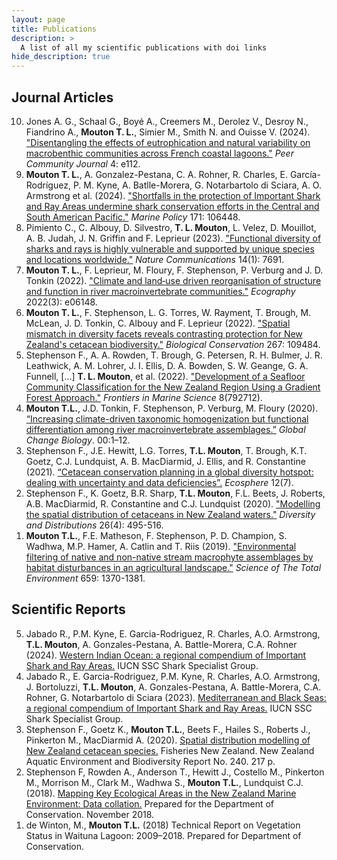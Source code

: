 ```yaml
---
layout: page
title: Publications 
description: >
  A list of all my scientific publications with doi links
hide_description: true
---
```


<h2>Journal Articles</h2>
<ol start="10" reversed>
<li>Jones A. G., Schaal G., Boyé A., Creemers M., Derolez V., Desroy N., Fiandrino A., <strong>Mouton T. L.</strong>, Simier M., Smith N. and Ouisse V. (2024). <a href="https://peercommunityjournal.org/articles/10.24072/pcjournal.499/">"Disentangling the effects of eutrophication and natural variability on macrobenthic communities across French coastal lagoons."</a> <em>Peer Community Journal</em> 4: e112.</li>
 <li><strong>Mouton T. L.</strong>, A. Gonzalez-Pestana, C. A. Rohner, R. Charles, E. García-Rodríguez, P. M. Kyne, A. Batlle-Morera, G. Notarbartolo di Sciara, A. O. Armstrong et al. (2024). <a href="https://doi.org/10.1016/j.marpol.2024.106448">"Shortfalls in the protection of Important Shark and Ray Areas undermine shark conservation efforts in the Central and South American Pacific."</a> <em>Marine Policy</em> 171: 106448.</li>
  <li>Pimiento C., C. Albouy, D. Silvestro, <strong>T. L. Mouton</strong>, L. Velez, D. Mouillot, A. B. Judah, J. N. Griffin and F. Leprieur (2023). <a href="https://doi.org/10.1038/s41467-023-43212-3">"Functional diversity of sharks and rays is highly vulnerable and supported by unique species and locations worldwide."</a> <em>Nature Communications</em> 14(1): 7691.</li>
  <li><strong>Mouton T. L.</strong>, F. Leprieur, M. Floury, F. Stephenson, P. Verburg and J. D. Tonkin (2022). <a href="https://doi.org/10.1111/ecog.06148">"Climate and land‐use driven reorganisation of structure and function in river macroinvertebrate communities."</a> <em>Ecography</em> 2022(3): e06148.</li>
  <li><strong>Mouton T. L.</strong>, F. Stephenson, L. G. Torres, W. Rayment, T. Brough, M. McLean, J. D. Tonkin, C. Albouy and F. Leprieur (2022). <a href="https://doi.org/10.1016/j.biocon.2022.109484">"Spatial mismatch in diversity facets reveals contrasting protection for New Zealand's cetacean biodiversity."</a> <em>Biological Conservation</em> 267: 109484.</li>
  <li>Stephenson F., A. A. Rowden, T. Brough, G. Petersen, R. H. Bulmer, J. R. Leathwick, A. M. Lohrer, J. I. Ellis, D. A. Bowden, S. W. Geange, G. A. Funnell, […] <strong>T. L. Mouton</strong>, et al. (2022). <a href="https://doi.org/10.3389/fmars.2021.792712">"Development of a Seafloor Community Classification for the New Zealand Region Using a Gradient Forest Approach."</a> <em>Frontiers in Marine Science</em> 8(792712).</li>
  <li><strong>Mouton T.L.</strong>, J.D. Tonkin, F. Stephenson, P. Verburg, M. Floury (2020). <a href="https://doi.org/10.1111/gcb.15389">“Increasing climate-driven taxonomic homogenization but functional differentiation among river macroinvertebrate assemblages.”</a> <em>Global Change Biology</em>. 00:1–12.</li>
  <li>Stephenson F., J.E. Hewitt, L.G. Torres, <strong>T.L. Mouton</strong>, T. Brough, K.T. Goetz, C.J. Lundquist, A. B. MacDiarmid, J. Ellis, and R. Constantine (2021). <a href="https://doi.org/10.1002/ecs2.3633">“Cetacean conservation planning in a global diversity hotspot: dealing with uncertainty and data deficiencies”.</a> <em>Ecosphere</em> 12(7).</li>
  <li>Stephenson F., K. Goetz, B.R. Sharp, <strong>T.L. Mouton</strong>, F.L. Beets, J. Roberts, A.B. MacDiarmid, R. Constantine and C.J. Lundquist (2020). <a href="https://doi.org/10.1111/ddi.13035">"Modelling the spatial distribution of cetaceans in New Zealand waters."</a> <em>Diversity and Distributions</em> 26(4): 495-516.</li>
  <li><strong>Mouton T.L.</strong>, F.E. Matheson, F. Stephenson, P. D. Champion, S. Wadhwa, M.P. Hamer, A. Catlin and T. Riis (2019). <a href="https://doi.org/10.1016/j.scitotenv.2018.12.277">"Environmental filtering of native and non-native stream macrophyte assemblages by habitat disturbances in an agricultural landscape."</a> <em>Science of The Total Environment</em> 659: 1370-1381.</li>
</ol>

<h2>Scientific Reports</h2>
<ol start="5" reversed>
  <li>Jabado R., P.M. Kyne, E. Garcia-Rodriguez, R. Charles, A.O. Armstrong, <strong>T.L. Mouton</strong>, A. Gonzales-Pestana, A. Battle-Morera, C.A. Rohner (2024). <a href="https://doi.org/10.59216/ssg.isra.2023.r7">Western Indian Ocean: a regional compendium of Important Shark and Ray Areas.</a> IUCN SSC Shark Specialist Group.</li>
  <li>Jabado R., E. Garcia-Rodriguez, P.M. Kyne, R. Charles, A.O. Armstrong, J. Bortoluzzi, <strong>T.L. Mouton</strong>, A. Gonzales-Pestana, A. Battle-Morera, C.A. Rohner, G. Notarbartolo di Sciara (2023). <a href="https://doi.org/10.59216/ssg.isra.2023.r3">Mediterranean and Black Seas: a regional compendium of Important Shark and Ray Areas.</a> IUCN SSC Shark Specialist Group.</li>
  <li>Stephenson F., Goetz K., <strong>Mouton T.L.</strong>, Beets F., Hailes S., Roberts J., Pinkerton M., MacDiarmid A. (2020). <a href="https://docs.niwa.co.nz/library/public/NZAEBR-240.pdf">Spatial distribution modelling of New Zealand cetacean species.</a> Fisheries New Zealand. New Zealand Aquatic Environment and Biodiversity Report No. 240. 217 p.</li>
  <li>Stephenson F, Rowden A., Anderson T., Hewitt J., Costello M., Pinkerton M., Morrison M., Clark M., Wadhwa S., <strong>Mouton T.L.</strong>, Lundquist C.J. (2018). <a href="https://www.doc.govt.nz/globalassets/documents/conservation/marine-and-coastal/marine-protected-areas/mpa-publications/key-ecological-areas-report-2018.pdf">Mapping Key Ecological Areas in the New Zealand Marine Environment: Data collation.</a> Prepared for the Department of Conservation. November 2018.</li>
  <li>de Winton, M., <strong>Mouton T.L.</strong> (2018) Technical Report on Vegetation Status in Waituna Lagoon: 2009–2018. Prepared for Department of Conservation.</li>
</ol>


